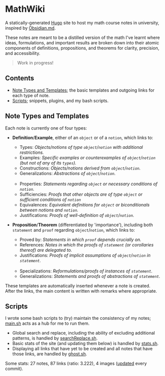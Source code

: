 # MathWiki

A statically-generated [Hugo](https://gohugo.io/) site to host my math course notes in university, inspired by [Obsidian.md](https://obsidian.md).

These notes are meant to be a distilled version of the math I've learnt where ideas, formulations, and important results are broken down into their atomic components of definitions, propositions, and theorems for clarity, precision, and accessibility.

> Work in progress!

## Contents
* [Note Types and Templates](https://github.com/zhaoshenzhai/mathwiki#pencil2-note-types-and-templates); the basic templates and outgoing links for each type of note.
* [Scripts](https://github.com/zhaoshenzhai/mathwiki#scripts); snippets, plugins, and my bash scripts.

## Note Types and Templates

Each note is currently one of four types:

* **Definition**/**Example**, either of an `object` or of a `notion`, which links to:
    * Types: _Objects/notions of type `object`/`notion` with additional restrictions._
    * Examples: _Specific examples or counterexamples of `object`/`notion` (but not of any of its `types`)._
    * Constructions: _Objects/notions derived from `object`/`notion`._
    * Generalizations: _Abstractions of `object`/`notion`._<br/><br/>
    * Properties: _Statements regarding `object` or necessary conditions of `notion`._
    * Sufficiencies: _Proofs that other objects are of type `object` or sufficient conditions of `notion`_
    * Equivalences: _Equivalent definitions for `object` or biconditionals between notions and `notion`._
    * Justifications: _Proofs of well-definition of `object`/`notion`._

* **Proposition**/**Theorem** (differentiated by 'importance'), including both `statement` and `proof` regarding `object`/`notion`, which links to:
    * Proved by: _Statements in which `proof` depends crucially on._
    * References: _Notes in which the proofs of `statement` (or corollaries thereof) are delegated to._
    * Justifications: _Proofs of implicit assumptions of `object`/`notion` in `statement`._<br/><br/>
    * Specializations: _Reformulations/proofs of instances of `statement`._
    * Generalizations: _Statements and proofs of abstractions of `statement`._

These templates are automatically inserted whenever a note is created. After the links, the main content is written with remarks where appropriate.

## Scripts

I wrote some bash scripts to (try) maintain the consistency of my notes; [main.sh](https://github.com/zhaoshenzhai/mathwiki/blob/master/.scripts/main.sh) acts as a hub for me to run them.
* Global search and replace, including the ability of excluding additional patterns, is handled by [searchReplace.sh](https://github.com/zhaoshenzhai/mathwiki/blob/master/.scripts/searchReplace.sh).
* Basic stats of the site (and updating them below) is handled by [stats.sh](https://github.com/zhaoshenzhai/mathwiki/blob/master/.scripts/stats.sh).
* Displaying all links that have yet to be created and all notes that have those links, are handled by [ghost.sh](https://github.com/zhaoshenzhai/mathwiki/blob/master/.scripts/ghost.sh).

Some stats: 27 notes, 87 links (ratio: 3.222), 4 images ([updated](https://github.com/zhaoshenzhai/mathwiki/blob/master/.scripts/stats.sh) every commit).
